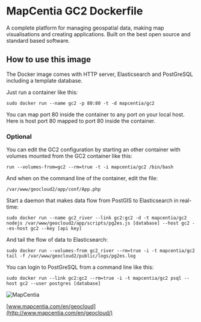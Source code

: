 # MapCentia GC2 Dockerfile

A complete platform for managing geospatial data, making map visualisations and creating applications. Built on the best open source and standard based software.

## How to use this image

The Docker image comes with HTTP server, Elasticsearch and PostGreSQL including a template database. 


Just run a container like this:

    sudo docker run --name gc2 -p 80:80 -t -d mapcentia/gc2

You can map port 80 inside the container to any port on your local host. Here is host port 80 mapped to port 80 inside the container.

### Optional
You can edit the GC2 configuration by starting an other container with volumes mounted from the GC2 container like this:

    run --volumes-from=gc2 --rm=true -t -i mapcentia/gc2 /bin/bash
    
And when on the command line of the container, edit the file:
    
    /var/www/geocloud2/app/conf/App.php
    
Start a daemon that makes data flow from PostGIS to Elasticsearch in real-time:

	sudo docker run --name gc2_river --link gc2:gc2 -d -t mapcentia/gc2 nodejs /var/www/geocloud2/app/scripts/pg2es.js [database] --host gc2 --es-host gc2 --key [api key]

And tail the flow of data to Elasticsearch:

	sudo docker run --volumes-from gc2_river --rm=true -i -t mapcentia/gc2  tail -f /var/www/geocloud2/public/logs/pg2es.log

You can login to PostGreSQL from a command line like this:
    
    sudo docker run --link gc2:gc2 --rm=true -i -t mapcentia/gc2 psql --host gc2 --user postgres [database]
    

![MapCentia](https://geocloud.mapcentia.com/assets/images/MapCentia_geocloud_200.png)

[www.mapcentia.com/en/geocloud](http://www.mapcentia.com/en/geocloud/)